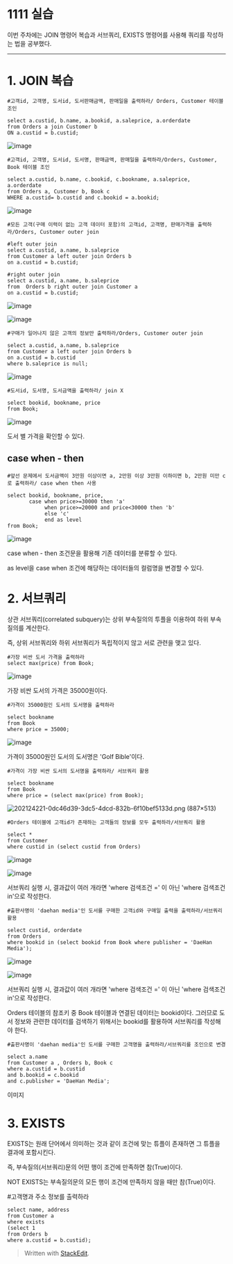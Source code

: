 # 1111 실습

이번 주차에는 JOIN 명령어 복습과 서브쿼리, EXISTS 명령어를 사용해 쿼리를 작성하는 법을 공부했다.

---
# 1. JOIN 복습

    #고객id, 고객명, 도서id, 도서판매금액, 판매일을 출력하라/ Orders, Customer 테이블 조인
    
    select a.custid, b.name, a.bookid, a.saleprice, a.orderdate
    from Orders a join Customer b 
    ON a.custid = b.custid;

![image](https://user-images.githubusercontent.com/114793024/202112380-e25c010c-3375-4abf-b09f-223eb18449db.png)


    #고객id, 고객명, 도서id, 도서명, 판매금액, 판매일을 출력하라/Orders, Customer, Book 테이블 조인
    
    select a.custid, b.name, c.bookid, c.bookname, a.saleprice, a.orderdate
    from Orders a, Customer b, Book c
    WHERE a.custid= b.custid and c.bookid = a.bookid;

![image](https://user-images.githubusercontent.com/114793024/202119235-b7b7e153-6311-49f6-bc95-b08c6c16cc29.png)


    #모든 고객(구매 이력이 없는 고객 데이터 포함)의 고객id, 고객명, 판매가격을 출력하라/Orders, Customer outer join
    
    #left outer join
    select a.custid, a.name, b.saleprice
    from Customer a left outer join Orders b
    on a.custid = b.custid; 
    
    #right outer join
    select a.custid, a.name, b.saleprice
    from  Orders b right outer join Customer a
    on a.custid = b.custid; 

![image](https://user-images.githubusercontent.com/114793024/202119871-dbad8d9a-b3f7-48fc-9fa5-2e568abdb508.png)

![image](https://user-images.githubusercontent.com/114793024/202120029-22d9e6ad-8f83-4589-bddf-ddc2ec33c876.png)

    #구매가 일어나지 않은 고객의 정보만 출력하라/Orders, Customer outer join
    
    select a.custid, a.name, b.saleprice
    from Customer a left outer join Orders b
    on a.custid = b.custid
    where b.saleprice is null;

![image](https://user-images.githubusercontent.com/114793024/202120459-00973079-d426-4c88-b595-cf811e581afb.png)


    #도서id, 도서명, 도서금액을 출력하라/ join X
    
    select bookid, bookname, price
    from Book;
    
![image](https://user-images.githubusercontent.com/114793024/202120691-9f2a51ab-3992-4b0e-86ba-61cc0772ebaa.png)

도서 별 가격을 확인할 수 있다.

## case when - then

    #앞선 문제에서 도서금액이 3만원 이상이면 a, 2만원 이상 3만원 이하이면 b, 2만원 미만 c로 출력하라/ case when then 사용
    
    select bookid, bookname, price, 
           case when price>=30000 then 'a'
                when price>=20000 and price<30000 then 'b'
                else 'c'
                end as level
    from Book;

![image](https://user-images.githubusercontent.com/114793024/202121576-f9ebd38b-bf54-4db8-9cb7-fb531005a7a9.png)

case when - then 조건문을 활용해 기존 데이터를 분류할 수 있다.

as level을 case when 조건에 해당하는 데이터들의 컬럼명을 변경할 수 있다. 

# 2. 서브쿼리

상관 서브쿼리(correlated subquery)는 상위 부속질의의 투플을 이용하여 하위 부속질의를 계산한다.

 즉, 상위 서브쿼리와 하위 서브쿼리가 독립적이지 않고 서로 관련을 맺고 있다.

    #가장 비싼 도서 가격을 출력하라
    select max(price) from Book;
    
![image](https://user-images.githubusercontent.com/114793024/202123234-0a422b7c-5692-4bdf-be0b-322d12de232b.png)

가장 비싼 도서의 가격은 35000원이다.

    #가격이 35000원인 도서의 도서명을 출력하라
    
    select bookname
    from Book
    where price = 35000;

![image](https://user-images.githubusercontent.com/114793024/202123526-88723758-2238-439e-89f2-1e719e3f7383.png)

가격이 35000원인 도서의 도서명은 'Golf Bible'이다.

    #가격이 가장 비싼 도서의 도서명을 출력하라/ 서브쿼리 활용
    
    select bookname
    from Book
    where price = (select max(price) from Book);

![202124221-0dc46d39-3dc5-4dcd-832b-6f10bef5133d.png (887×513)](https://user-images.githubusercontent.com/114793024/202124221-0dc46d39-3dc5-4dcd-832b-6f10bef5133d.png)


    #Orders 테이블에 고객id가 존재하는 고객들의 정보를 모두 출력하라/서브쿼리 활용
    
    select *
    from Customer
    where custid in (select custid from Orders)
   
   ![image](https://user-images.githubusercontent.com/114793024/202421066-74cece15-d84b-401a-8ce5-9d703a39e0f8.png)
   
![image](https://user-images.githubusercontent.com/114793024/202417831-66fe697c-21b8-4ba2-b954-7db477192b30.png)

서브쿼리 실행 시, 결과값이 여러 개라면  'where 검색조건 =' 이 아닌
'where 검색조건 in'으로 작성한다.

   
    #출판사명이 'daehan media'인 도서를 구매한 고객id와 구매일 출력을 출력하라/서브쿼리 활용
    
    select custid, orderdate
    from Orders
    where bookid in (select bookid from Book where publisher = 'DaeHan Media');
    
![image](https://user-images.githubusercontent.com/114793024/202422455-97ac26c8-54f2-42a4-bfa4-a46d9c2c732b.png)

![image](https://user-images.githubusercontent.com/114793024/202418601-b1bf0663-f60c-49e5-9fc1-dfe3c7f7582e.png)

서브쿼리 실행 시, 결과값이 여러 개라면  'where 검색조건 =' 이 아닌
'where 검색조건 in'으로 작성한다.

Orders 테이블의 참조키 중 Book 테이블과 연결된 데이터는 bookid이다. 그러므로 도서 정보와 관련한 데이터를 검색하기 위해서는 bookid를 활용하여 서브쿼리를 작성해야 한다.

    #출판사명이 'daehan media'인 도서를 구매한 고객명을 출력하라/서브쿼리를 조인으로 변경
    
    select a.name
    from Customer a , Orders b, Book c 
    where a.custid = b.custid 
    and b.bookid = c.bookid 
    and c.publisher = 'DaeHan Media';

이미지

# 3. EXISTS

EXISTS는 원래 단어에서 의미하는 것과 같이 조건에 맞는 튜플이 존재하면 그 튜플을 결과에 포함시킨다. 

즉,  부속질의(서브쿼리)문의 어떤 행이 조건에 만족하면 참(True)이다. 

NOT EXISTS는 부속질의문의 모든 행이 조건에 만족하지 않을 때만 참(True)이다.


#고객명과 주소 정보를 출력하라

    select name, address
    from Customer a
    where exists 
    (select 1 
    from Orders b 
    where a.custid = b.custid);

> Written with [StackEdit](https://stackedit.io/).





<!--stackedit_data:
eyJoaXN0b3J5IjpbLTQzOTAxMzcwMywxMzAxOTA4NTAsLTExND
c3NjUxMzAsLTU2MDc0NTY5MCwtMTUzOTAzOTQ2NiwtMTgzMTY0
Mjg0OSwtMTcxMjkyMDE3OSwtMTkxOTc3MjUzNywyNTkyMzMwMj
EsMTQwNTYwNDcsLTIwMzAzNjgxOTcsLTkzNjU3NDk4NF19
-->